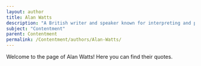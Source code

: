 ```yaml
---
layout: author
title: Alan Watts
description: "A British writer and speaker known for interpreting and popularizing Eastern philosophy for a Western audience, Watts often spoke about the nature of contentment and the illusory pursuit of happiness."
subject: "Contentment"
parent: Contentment
permalink: /Contentment/authors/Alan-Watts/
---
```


Welcome to the page of Alan Watts! Here you can find their quotes.
